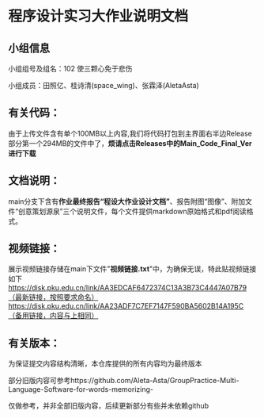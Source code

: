 # 程序设计实习大作业说明文档

## 小组信息
小组组号及组名：102 使三颗心免于悲伤

小组成员：田照亿、桂诗清(space_wing)、张霖泽(AletaAsta)

## 有关代码：
由于上传文件含有单个100MB以上内容,我们将代码打包到主界面右半边Release部分第一个294MB的文件中了，**烦请点击Releases中的Main_Code_Final_Ver进行下载**

## 文档说明：
main分支下含有**作业最终报告“程设大作业设计文档”**、报告附图“图像”、附加文件“创意策划源泉”三个说明文件，每个文件提供markdown原始格式和pdf阅读格式。

## 视频链接：
展示视频链接存储在main下文件"**视频链接.txt**"中，为确保无误，特此贴视频链接如下
https://disk.pku.edu.cn/link/AA3EDCAF6472374C13A3B73C4447A07B79（最新链接，按照要求命名）
https://disk.pku.edu.cn/link/AA23ADF7C7EF7147F590BA5602B14A195C（备用链接，内容与上相同）

## 有关版本：
为保证提交内容结构清晰，本仓库提供的所有内容均为最终版本

部分旧版内容可参考https://github.com/Aleta-Asta/GroupPractice-Multi-Language-Software-for-words-memorizing-

仅做参考，并非全部旧版内容，后续更新部分有些并未依赖github
